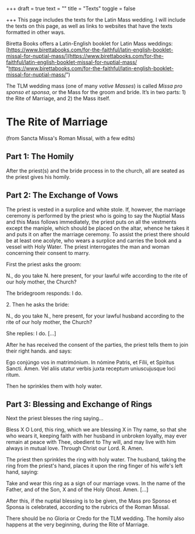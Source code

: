 +++
draft = true
text = ""
title = "Texts"
toggle = false

+++
This page includes the texts for the Latin Mass wedding. I will include the texts on this page, as well as links to websites that have the texts formatted in other ways.

Biretta Books offers a Latin-English booklet for Latin Mass weddings: [https://www.birettabooks.com/for-the-faithful/latin-english-booklet-missal-for-nuptial-mass/](https://www.birettabooks.com/for-the-faithful/latin-english-booklet-missal-for-nuptial-mass/ "https://www.birettabooks.com/for-the-faithful/latin-english-booklet-missal-for-nuptial-mass/")

The TLM wedding mass (one of many _votive Masses_) is called _Missa pro sponso et sponsa_, or the Mass for the groom and bride. It’s in two parts: 1) the Rite of Marriage, and 2) the Mass itself.

# The Rite of Marriage

(from Sancta Missa's Roman Missal, with a few edits)

## Part 1: The Homily

After the priest(s) and the bride process in to the church, all are seated as the priest gives his homily.

## Part 2: The Exchange of Vows

The priest is vested in a surplice and white stole. If, however, the marriage ceremony is performed by the priest who is going to say the Nuptial Mass and this Mass follows immediately, the priest puts on all the vestments except the maniple, which should be placed on the altar, whence he takes it and puts it on after the marriage ceremony. To assist the priest there should be at least one acolyte, who wears a surplice and carries the book and a vessel with Holy Water. The priest interrogates the man and woman concerning their consent to marry.

First the priest asks the groom:

N., do you take N. here present, for your lawful wife according to the rite of our holy mother, the Church?

The bridegroom responds: I do.

2\. Then he asks the bride:

N., do you take N., here present, for your lawful husband according to the rite of our holy mother, the Church?

She replies: I do. \[...\]

After he has received the consent of the parties, the priest tells them to join their right hands. and says:

Ego conjúngo vos in matrimónium. In nómine Patris, et Fílii, et Spíritus Sancti. Amen. Vel aliis utatur verbis juxta receptum uniuscujusque loci ritum.

Then he sprinkles them with holy water.

## Part 3: Blessing and Exchange of Rings

Next the priest blesses the ring saying...

Bless X O Lord, this ring, which we are blessing X in Thy name, so that she who wears it, keeping faith with her husband in unbroken loyalty, may ever remain at peace with Thee, obedient to Thy will, and may live with him always in mutual love. Through Christ our Lord. R. Amen.

The priest then sprinkles the ring with holy water. The husband, taking the ring from the priest's hand, places it upon the ring finger of his wife's left hand, saying:

Take and wear this ring as a sign of our marriage vows. In the name of the Father, and of the Son, X and of the Holy Ghost. Amen. \[...\]

After this, if the nuptial blessing is to be given, the Mass pro Sponso et Sponsa is celebrated, according to the rubrics of the Roman Missal.

There should be no Gloria or Credo for the TLM wedding. The homily also happens at the very beginning, during the Rite of Marriage.